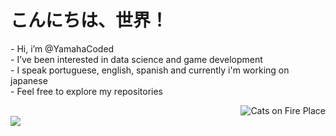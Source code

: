 <h1>こんにちは、世界！</h1> 

<div>
    <p align="left">
    - Hi, i’m @YamahaCoded<br>
    - I’ve been interested in data science and game development<br>
    - I speak portuguese, english, spanish and currently i'm working on japanese<br>
    - Feel free to explore my repositories<br>
    </p>
    <img align="right" src="https://imgur.com/CzGWxDK.gif" alt="Cats on Fire Place">
    <br>
</div>

<div align="left">
    <img align="left" src="https://github-readme-stats.vercel.app/api/top-langs/?username=YamahaCoded&layout=compact&langs_count=6&theme=github_dark">
</div>


<!---
YamahaCoded/YamahaCoded is a ✨ special ✨ repository because its `README.md` (this file) appears on your GitHub profile.
You can click the Preview link to take a look at your changes.
--->
